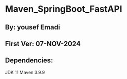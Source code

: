 # Maven_SpringBoot_FastAPI

## By: yousef Emadi
## First Ver: 07-NOV-2024

## Dependencies:
JDK 11
Maven 3.9.9